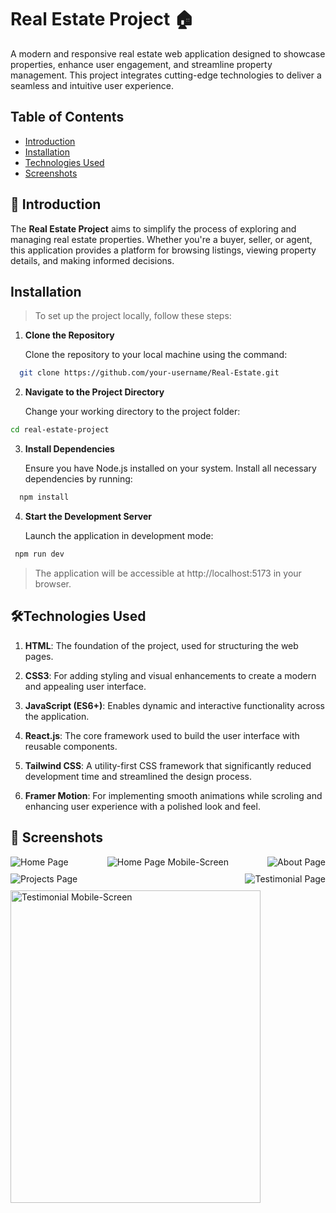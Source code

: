 # Real Estate Project 🏠

A modern and responsive real estate web application designed to showcase properties, enhance user engagement, and streamline property management. This project integrates cutting-edge technologies to deliver a seamless and intuitive user experience.

## Table of Contents

- [Introduction](#introduction)
- [Installation](#installation)
- [Technologies Used](#Technologies-Used)
- [Screenshots](#screenshots)

## 📖 Introduction

The **Real Estate Project** aims to simplify the process of exploring and managing real estate properties. Whether you're a buyer, seller, or agent, this application provides a platform for browsing listings, viewing property details, and making informed decisions.

## Installation

> To set up the project locally, follow these steps:

1. **Clone the Repository**

   Clone the repository to your local machine using the command:

```bash
  git clone https://github.com/your-username/Real-Estate.git
```

2. **Navigate to the Project Directory**

   Change your working directory to the project folder:

```bash
cd real-estate-project
```

3. **Install Dependencies**

   Ensure you have Node.js installed on your system. Install all necessary dependencies by running:

```bash
  npm install
```

4. **Start the Development Server**

   Launch the application in development mode:

```bash
 npm run dev
```

> The application will be accessible at http://localhost:5173 in your browser.

## 🛠️Technologies Used

1. **HTML**: The foundation of the project, used for structuring the web pages.

2. **CSS3**: For adding styling and visual enhancements to create a modern and appealing user interface.

3. **JavaScript (ES6+)**: Enables dynamic and interactive functionality across the application.

4. **React.js**: The core framework used to build the user interface with reusable components.

5. **Tailwind CSS**: A utility-first CSS framework that significantly reduced development time and streamlined the design process.

6. **Framer Motion**: For implementing smooth animations while scroling and enhancing user experience with a polished look and feel.

## 📸 Screenshots

<div style="display:flex; flex-wrap:wrap; justify-content:space-between;align-items:center;gap:10px" >
  <img src="https://ik.imagekit.io/d3kzbpbila/thejashari_IzHjRnCP5" alt="Home Page" style="width:">
  <img src="https://ik.imagekit.io/d3kzbpbila/thejashari_TclB9NnXD" alt="Home Page Mobile-Screen" style="">
  <img src="https://ik.imagekit.io/d3kzbpbila/thejashari_BDPfRmn84" alt="About Page" style="width:">
   <img src="https://ik.imagekit.io/d3kzbpbila/thejashari_yQUSwpJvQ" alt="Projects Page" style="width:">
   <img src="https://ik.imagekit.io/d3kzbpbila/thejashari_46nKd9fMVS" alt="Testimonial Page" style="width:">
   <img src="https://ik.imagekit.io/d3kzbpbila/thejashari_jIuhmKQlS" alt="Testimonial Mobile-Screen" style="width:400px; height:500px">
</div>
